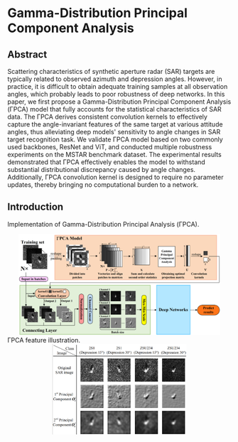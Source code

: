 # Gamma-Distribution Principal Component Analysis
## Abstract
Scattering characteristics of synthetic aperture radar (SAR) targets are typically related to observed azimuth and depression angles. However, in practice, it is difficult to obtain adequate training samples at all observation angles, which probably leads to poor robustness of deep networks. In this paper, we first propose a Gamma-Distribution Principal Component Analysis (ΓPCA) model that fully accounts for the statistical characteristics of SAR data. The ΓPCA derives consistent convolution kernels to effectively capture the angle-invariant features of the same target at various attitude angles, thus alleviating deep models' sensitivity to angle changes in SAR target recognition task. We validate ΓPCA model based on two commonly used backbones, ResNet and ViT, and conducted multiple robustness experiments on the MSTAR benchmark dataset. The experimental results demonstrated that ΓPCA effectively enables the model to withstand substantial distributional discrepancy caused by angle changes. Additionally, ΓPCA convolution kernel is designed to require no parameter updates, thereby bringing no computational burden to a network.
## Introduction
Implementation of Gamma-Distribution Principal Analysis (ΓPCA).
<div align="center">
  <img src="https://github.com/ChGrey/Gamma-Distribution-Principal-Component-Analysis/raw/main/img//gpca_model.png" alt="img1" width="90%">
</div>
ΓPCA feature illustration.
<div align="center">
  <img src="https://github.com/ChGrey/Gamma-Distribution-Principal-Component-Analysis/raw/main/img/conv_output.png" alt="img2" width="60%">
</div>
